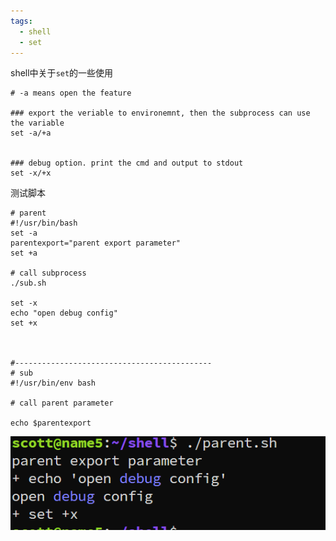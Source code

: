 ```yaml
---
tags:
  - shell
  - set
---
```

shell中关于`set`的一些使用
```shell
# -a means open the feature

### export the veriable to environemnt, then the subprocess can use the variable
set -a/+a  


### debug option. print the cmd and output to stdout
set -x/+x

```

测试脚本
```shell
# parent
#!/usr/bin/bash
set -a
parentexport="parent export parameter"
set +a

# call subprocess
./sub.sh

set -x
echo "open debug config"
set +x



#--------------------------------------------
# sub
#!/usr/bin/env bash

# call parent parameter

echo $parentexport
```
![](./images/set/setx.png)









